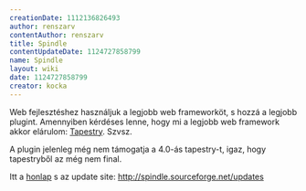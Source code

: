 ```yaml
---
creationDate: 1112136826493 
author: renszarv 
contentAuthor: renszarv 
title: Spindle 
contentUpdateDate: 1124727858799 
name: Spindle 
layout: wiki 
date: 1124727858799 
creator: kocka 
---
```

Web fejlesztéshez használjuk a legjobb web frameworköt, s hozzá a legjobb plugint. Amennyiben kérdéses lenne, hogy mi a legjobb web framework akkor elárulom: [Tapestry](tapestry.html). Szvsz. 

A plugin jelenleg még nem támogatja a 4.0-ás tapestry-t, igaz, hogy tapestryből az még nem final.

Itt a [honlap](http://spindle.sourceforge.net/) s az update site: http://spindle.sourceforge.net/updates 

